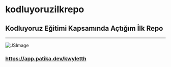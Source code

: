 # kodluyoruzilkrepo

## Kodluyoruz Eğitimi Kapsamında Açtığım İlk Repo

---

![JSImage](https://aws1.discourse-cdn.com/sitepoint/original/3X/b/5/b59a78e2ed76c705f3c0dcb300f3f222aefdcd99.png)

### https://app.patika.dev/kwyletth
